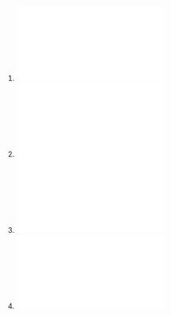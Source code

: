 1. ![Matrix (Easy)](/Matrix.md)
2. ![Sets (Medium)](/Sets.md)
3. ![Partial Function (Medium)](/PartialFunction.md)
4. ![Sounds (Hard)](/Sounds.md)